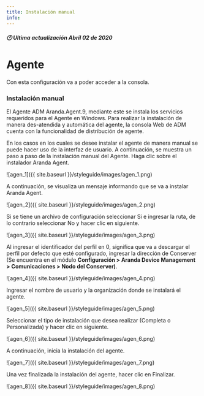 ```yaml
---
title: Instalación manual
info:
---
```

##### 🕐 Ultima actualización Abril 02 de 2020


# Agente

Con esta conﬁguración va a poder acceder a la consola.

### Instalación manual

El Agente ADM Aranda.Agent.9, mediante este se instala los servicios requeridos para el Agente en Windows. Para realizar la instalación de manera des-atendida y automática del agente, la consola Web de ADM cuenta con la funcionalidad de distribución de agente.

En los casos en los cuales se desee instalar el agente de manera manual se puede hacer uso de la interfaz de usuario. A continuación, se muestra un paso a paso de la instalación manual del Agente. Haga clic sobre el instalador Aranda Agent.

![agen_1]({{ site.baseurl }}/styleguide/images/agen_1.png)

A continuación, se visualiza un mensaje informando que se va a instalar Aranda Agent.

![agen_2]({{ site.baseurl }}/styleguide/images/agen_2.png)

Si se tiene un archivo de configuración seleccionar Si e ingresar la ruta, de lo contrario seleccionar No y hacer clic en siguiente.

![agen_3]({{ site.baseurl }}/styleguide/images/agen_3.png)

Al ingresar el identificador del perfil en 0, significa que va a descargar el perfil por defecto que esté configurado, ingresar la dirección de Conserver (Se encuentra en el módulo **Configuración > Aranda Device Management > Comunicaciones > Nodo del Conserver)**.

![agen_4]({{ site.baseurl }}/styleguide/images/agen_4.png)

Ingresar el nombre de usuario y la organización donde se instalará el agente.

![agen_5]({{ site.baseurl }}/styleguide/images/agen_5.png)

Seleccionar el tipo de instalación que desea realizar (Completa o Personalizada) y hacer clic en siguiente.

![agen_6]({{ site.baseurl }}/styleguide/images/agen_6.png)

A continuación, inicia la instalación del agente.

![agen_7]({{ site.baseurl }}/styleguide/images/agen_7.png)


Una vez finalizada la instalación del agente, hacer clic en Finalizar.

![agen_8]({{ site.baseurl }}/styleguide/images/agen_8.png)

